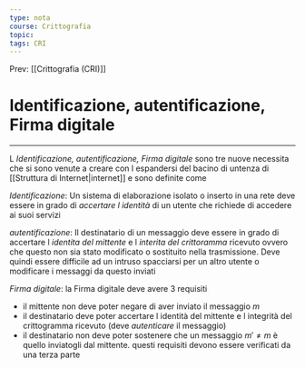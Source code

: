 ```yaml
---
type: nota
course: Crittografia
topic: 
tags: CRI
---
```


Prev: [[Crittografia (CRI)]]

# Identificazione, autentificazione, Firma digitale
---
L _Identificazione, autentificazione, Firma digitale_ sono tre nuove necessita che si sono venute a creare con l espandersi del bacino di untenza di [[Struttura di Internet|internet]] e sono definite come 

_Identificazione_: 
	Un sistema di elaborazione isolato o inserto in una rete deve essere in grado di _accertare l identità_ di un utente che richiede di accedere ai suoi servizi

_autentificazione_: 
	Il destinatario di un messaggio deve essere in grado di accertare l _identita del mittente_ e l _interita del crittoramma_ ricevuto ovvero che questo non sia stato modificato o sostituito nella trasmissione. Deve quindi essere difficile ad un intruso spacciarsi per un altro utente o modificare i messaggi da questo inviati

_Firma digitale_: la Firma digitale deve avere 3 requisiti
- il mittente non deve poter negare di aver inviato il messaggio $m$
- il destinatario deve poter accertare l identità del mittente e l integrità del crittogramma ricevuto (deve _autenticare_ il messaggio)
- il destinatario non deve poter sostenere che un messaggio $m' \not = m$ è quello inviatogli dal mittente.
questi requisiti devono essere verificati da una terza parte

